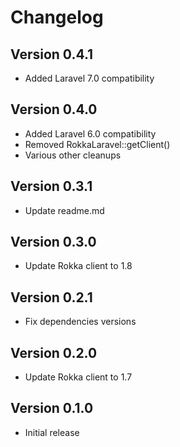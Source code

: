 # Changelog

## Version 0.4.1
- Added Laravel 7.0 compatibility

## Version 0.4.0
- Added Laravel 6.0 compatibility
- Removed RokkaLaravel::getClient()
- Various other cleanups

## Version 0.3.1
- Update readme.md

## Version 0.3.0
- Update Rokka client to 1.8

## Version 0.2.1
- Fix dependencies versions

## Version 0.2.0
- Update Rokka client to 1.7

## Version 0.1.0
- Initial release
